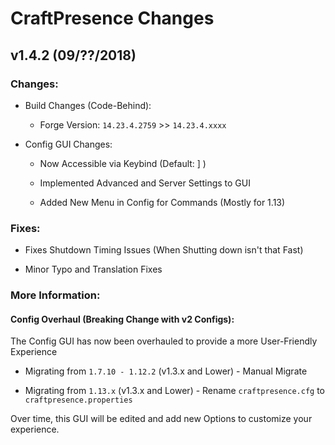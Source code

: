# CraftPresence Changes

## v1.4.2 (09/??/2018)

### Changes:

* Build Changes (Code-Behind):

  * Forge Version: `14.23.4.2759` >> `14.23.4.xxxx`

* Config GUI Changes:

  * Now Accessible via Keybind (Default: ] )

  * Implemented Advanced and Server Settings to GUI

  * Added New Menu in Config for Commands (Mostly for 1.13)

### Fixes:

* Fixes Shutdown Timing Issues (When Shutting down isn't that Fast)

* Minor Typo and Translation Fixes

### More Information:

#### Config Overhaul (Breaking Change with v2 Configs):

The Config GUI has now been overhauled to provide a more User-Friendly Experience

* Migrating from `1.7.10 - 1.12.2` (v1.3.x and Lower) - Manual Migrate

* Migrating from `1.13.x` (v1.3.x and Lower) - Rename `craftpresence.cfg` to `craftpresence.properties`

Over time, this GUI will be edited and add new Options to customize your experience.
